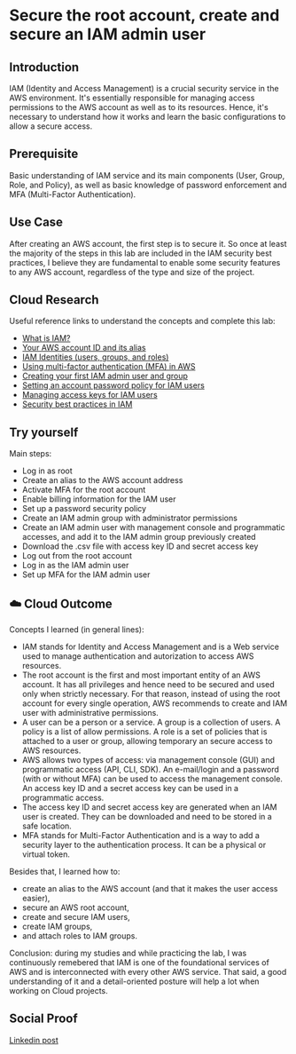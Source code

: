 # Secure the root account, create and secure an IAM admin user

## Introduction

IAM (Identity and Access Management) is a crucial security service in the AWS environment. It's essentially responsible for managing access permissions to the AWS account as well as to its resources. Hence, it's necessary to understand how it works and learn the basic configurations to allow a secure access.

## Prerequisite

Basic understanding of IAM service and its main components (User, Group, Role, and Policy), as well as basic knowledge of password enforcement and MFA (Multi-Factor Authentication).

## Use Case

After creating an AWS account, the first step is to secure it. So once at least the majority of the steps in this lab are included in the IAM security best practices, I believe they are fundamental to enable some security features to any AWS account, regardless of the type and size of the project.

## Cloud Research

Useful reference links to understand the concepts and complete this lab:

- [What is IAM?](https://docs.aws.amazon.com/IAM/latest/UserGuide/introduction.html)
- [Your AWS account ID and its alias](https://docs.aws.amazon.com/IAM/latest/UserGuide/console_account-alias.html)
- [IAM Identities (users, groups, and roles)](https://docs.aws.amazon.com/IAM/latest/UserGuide/id.html)
- [Using multi-factor authentication (MFA) in AWS](https://docs.aws.amazon.com/IAM/latest/UserGuide/id_credentials_mfa.html)
- [Creating your first IAM admin user and group](https://docs.aws.amazon.com/IAM/latest/UserGuide/getting-started_create-admin-group.html)
- [Setting an account password policy for IAM users](https://docs.aws.amazon.com/IAM/latest/UserGuide/id_credentials_passwords_account-policy.html?icmpid=docs_iam_console)
- [Managing access keys for IAM users](https://docs.aws.amazon.com/IAM/latest/UserGuide/id_credentials_access-keys.html)
- [Security best practices in IAM](https://docs.aws.amazon.com/IAM/latest/UserGuide/best-practices.html)

## Try yourself

Main steps:

- Log in as root
- Create an alias to the AWS account address
- Activate MFA for the root account
- Enable billing information for the IAM user
- Set up a password security policy
- Create an IAM admin group with administrator permissions
- Create an IAM admin user with management console and programmatic accesses, and add it to the IAM admin group previously created
- Download the .csv file with access key ID and secret access key
- Log out from the root account
- Log in as the IAM admin user
- Set up MFA for the IAM admin user

## ☁️ Cloud Outcome

Concepts I learned (in general lines):

- IAM stands for Identity and Access Management and is a Web service used to manage authentication and autorization to access AWS resources.
- The root account is the first and most important entity of an AWS account. It has all privileges and hence need to be secured and used only when strictly necessary. For that reason, instead of using the root account for every single operation, AWS recommends to create and IAM user with administrative permissions.
- A user can be a person or a service. A group is a collection of users. A policy is a list of allow permissions. A role is a set of policies that is attached to a user or group, allowing temporary an secure access to AWS resources.
- AWS allows two types of access: via management console (GUI) and programmatic access (API, CLI, SDK). An e-mail/login and a password (with or without MFA) can be used to access the management console. An access key ID and a secret access key can be used in a programmatic access.
- The access key ID and secret access key are generated when an IAM user is created. They can be downloaded and need to be stored in a safe location.
- MFA stands for Multi-Factor Authentication and is a way to add a security layer to the authentication process. It can be a physical or virtual token.

Besides that, I learned how to:

- create an alias to the AWS account (and that it makes the user access easier),
- secure an AWS root account,
- create and secure IAM users,
- create IAM groups,
- and attach roles to IAM groups.

Conclusion: during my studies and while practicing the lab, I was continuously remebered that IAM is one of the foundational services of AWS and is interconnected with every other AWS service. That said, a good understanding of it and a detail-oriented posture will help a lot when working on Cloud projects.

## Social Proof

[Linkedin post](link)

